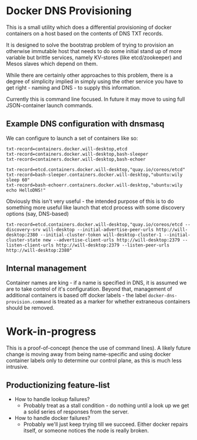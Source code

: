 # Docker DNS Provisioning

This is a small utility which does a differential provisioning of
docker containers on a host based on the contents of DNS TXT records.

It is designed to solve the bootstrap problem of trying to provision an
otherwise immutable host that needs to do some initial stand up of more
variable but brittle services, namely KV-stores (like etcd/zookeeper)
and Mesos slaves which depend on them.

While there are certainly other approaches to this problem, there is a
degree of simplicity implied in simply using the other service you have
to get right - naming and DNS - to supply this information.

Currently this is command line focused. In future it may move to using
full JSON-container launch commands.

## Example DNS configuration with dnsmasq

We can configure to launch a set of containers like so:
```
txt-record=containers.docker.will-desktop,etcd
txt-record=containers.docker.will-desktop,bash-sleeper
txt-record=containers.docker.will-desktop,bash-echoer

txt-record=etcd.containers.docker.will-desktop,"quay.io/coreos/etcd"
txt-record=bash-sleeper.containers.docker.will-desktop,"ubuntu:wily sleep 60"
txt-record=bash-echoerr.containers.docker.will-desktop,"ubuntu:wily echo HelloDNS!"
```

Obviously this isn't very useful - the intended purpose of this is to
do something more useful like launch that etcd process with some
discovery options (say, DNS-based)
```
txt-record=etcd.containers.docker.will-desktop,"quay.io/coreos/etcd --discovery-srv will-desktop --initial-advertise-peer-urls http://will-desktop:2380 --initial-cluster-token will-desktop-cluster-1 --initial-cluster-state new --advertise-client-urls http://will-desktop:2379 --listen-client-urls http://will-desktop:2379 --listen-peer-urls http://will-desktop:2380"
```

## Internal management
Container names are king - if a name is specified in DNS, it is assumed
we are to take control of it's configuration. Beyond that, management
of additional containers is based off docker labels - the label
`docker-dns-provision.command` is treated as a marker for whether
extraneous containers should be removed.

# Work-in-progress
This is a proof-of-concept (hence the use of command lines). A likely
future change is moving away from being name-specific and using docker
container labels only to determine our control plane, as this is much
less intrusive.

## Productionizing feature-list
* How to handle lookup failures?
  * Probably treat as a stall condition - do nothing until a look up
    we get a solid series of responses from the server.
* How to handle docker failures?
  * Probably we'll just keep trying till we succeed. Either docker
    repairs itself, or someone notices the node is really broken.